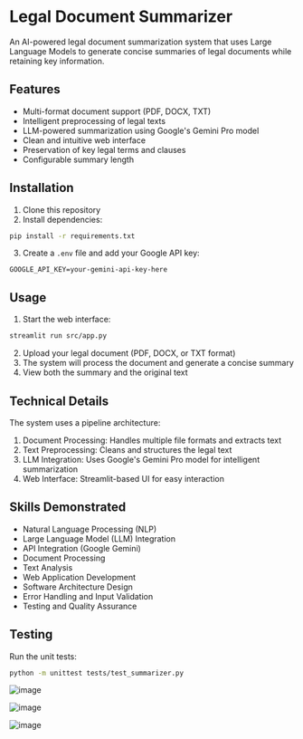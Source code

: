 
# Legal Document Summarizer

An AI-powered legal document summarization system that uses Large Language Models to generate concise summaries of legal documents while retaining key information.

## Features

- Multi-format document support (PDF, DOCX, TXT)
- Intelligent preprocessing of legal texts
- LLM-powered summarization using Google's Gemini Pro model
- Clean and intuitive web interface
- Preservation of key legal terms and clauses
- Configurable summary length

## Installation

1. Clone this repository
2. Install dependencies:
```bash
pip install -r requirements.txt
```
3. Create a `.env` file and add your Google API key:
```
GOOGLE_API_KEY=your-gemini-api-key-here
```

## Usage

1. Start the web interface:
```bash
streamlit run src/app.py
```

2. Upload your legal document (PDF, DOCX, or TXT format)
3. The system will process the document and generate a concise summary
4. View both the summary and the original text

## Technical Details

The system uses a pipeline architecture:
1. Document Processing: Handles multiple file formats and extracts text
2. Text Preprocessing: Cleans and structures the legal text
3. LLM Integration: Uses Google's Gemini Pro model for intelligent summarization
4. Web Interface: Streamlit-based UI for easy interaction

## Skills Demonstrated

- Natural Language Processing (NLP)
- Large Language Model (LLM) Integration
- API Integration (Google Gemini)
- Document Processing
- Text Analysis
- Web Application Development
- Software Architecture Design
- Error Handling and Input Validation
- Testing and Quality Assurance

## Testing

Run the unit tests:
```bash
python -m unittest tests/test_summarizer.py
```

![image](https://github.com/user-attachments/assets/d96f53c9-6aee-425d-858d-f75ec31910f2)

![image](https://github.com/user-attachments/assets/9b38ba29-1619-4239-aa6b-64ab763e15db)

![image](https://github.com/user-attachments/assets/8b2ca3ea-ce0b-40ec-9f6f-c60d59775412)
